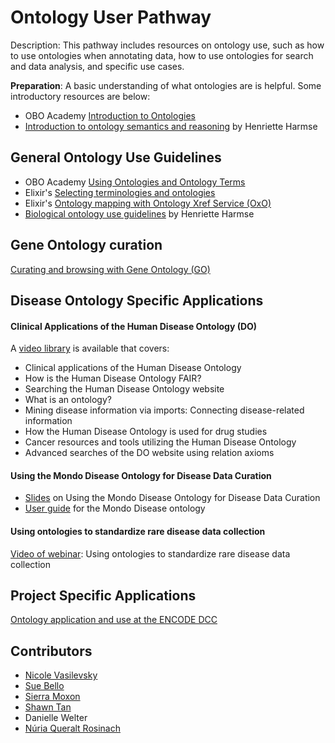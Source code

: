 # Ontology User Pathway

Description: This pathway includes resources on ontology use, such as how to use ontologies when annotating data, how to use ontologies for search and data analysis, and specific use cases.

**Preparation**: A basic understanding of what ontologies are is helpful. Some introductory resources are below:

- OBO Academy [Introduction to Ontologies](../explanation/intro-to-ontologies.md)
- [Introduction to ontology semantics and reasoning](https://henrietteharmse.com/2023/02/17/introduction-to-ontology-semantics-and-reasoning/) by Henriette Harmse

## General Ontology Use Guidelines

- OBO Academy [Using Ontologies and Ontology Terms](../lesson/ontology-term-use.md)
- Elixir's [Selecting terminologies and ontologies](https://faircookbook.elixir-europe.org/content/recipes/interoperability/selecting-ontologies.html)
- Elixir's [Ontology mapping with Ontology Xref Service (OxO)](https://faircookbook.elixir-europe.org/content/recipes/interoperability/ontology-alignment-oxo.html)
- [Biological ontology use guidelines](https://henrietteharmse.com/2022/02/02/biological-ontology-use-guidelines/) by Henriette Harmse

## Gene Ontology curation

[Curating and browsing with Gene Ontology (GO)](http://geneontology.org/)

## Disease Ontology Specific Applications

#### Clinical Applications of the Human Disease Ontology (DO)

A [video library](https://www.youtube.com/playlist?list=PLYM0tkKvhlX6smyZ4R_OKbi-Mn0_WDjeq) is available that covers:
- Clinical applications of the Human Disease Ontology
- How is the Human Disease Ontology FAIR?
- Searching the Human Disease Ontology website
- What is an ontology?
- Mining disease information via imports: Connecting disease-related information
- How the Human Disease Ontology is used for drug studies
- Cancer resources and tools utilizing the Human Disease Ontology
- Advanced searches of the DO website using relation axioms

#### Using the Mondo Disease Ontology for Disease Data Curation

- [Slides](https://docs.google.com/presentation/d/1lRnASIv9zmrnmqJvCFRwnpYRPCL8tI4ImCmAXbQIJUc/edit) on Using the Mondo Disease Ontology for Disease Data Curation
- [User guide](https://mondo.readthedocs.io/en/latest/editors-guide/using-mondo-for-curation/) for the Mondo Disease ontology

#### Using ontologies to standardize rare disease data collection 

[Video of webinar](https://www.youtube.com/watch?v=vinZvwXqd_k): Using ontologies to standardize rare disease data collection

## Project Specific Applications

[Ontology application and use at the ENCODE DCC](https://www.ncbi.nlm.nih.gov/pmc/articles/PMC4360730/)

## Contributors
- [Nicole Vasilevsky](https://orcid.org/0000-0001-5208-3432)
- [Sue Bello](https://orcid.org/0000-0003-4606-0597)
- [Sierra Moxon](https://orcid.org/0000-0002-8719-7760)
- [Shawn Tan](https://orcid.org/0000-0001-7258-9596)
- Danielle Welter
- [Núria Queralt Rosinach](https://orcid.org/0000-0003-0169-8159)
 
